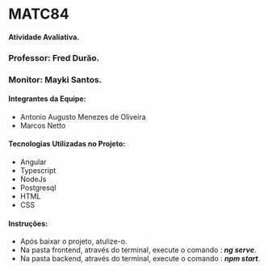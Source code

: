 # MATC84
#### Atividade Avaliativa.

### Professor: Fred Durão.
### Monitor: Mayki Santos.

#### Integrantes da Equipe:
 - Antonio Augusto Menezes de Oliveira
 - Marcos Netto

#### Tecnologias Utilizadas no Projeto:
- Angular
- Typescript
- NodeJs
- Postgresql
- HTML
- CSS

#### Instruções:
- Após baixar o projeto, atulize-o.
- Na pasta frontend, através do terminal, execute o comando : ***ng serve***.
- Na pasta backend, através do terminal, execute o comando : ***npm start***.
